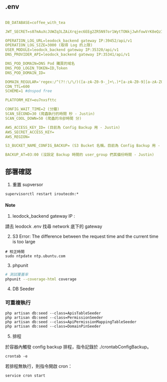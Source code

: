## .env

```yaml

DB_DATABASE=coffee_with_tea

JWT_SECRET=s07mAuXcJUWZq3LZAiXrqjec6EEg2ZR5N97or1WytTONkjJwhfowVrK8eQzI1S5o

OPERATION_LOG_URL=leodock_backend gateway IP:39452/api/v1
OPERATION_LOG_SIZE=3000 (取得 Log 的上限)
USER_MODULE=leodock_backend gateway IP:35320/api/v1
DNS_PROVIDER_API=leodock_backend gateway IP:35341/api/v1

DNS_POD_DOMAIN=DNS Pod 購買的域名
DNS_POD_LOGIN_TOKEN=ID,Token
DNS_POD_DOMAIN_ID=

DOMAIN_REGULAR='regex:/^(?!:\/\/)([a-zA-Z0-9-_]+\.)*[a-zA-Z0-9][a-zA-Z0-9-_]+\.[a-zA-Z]{2,11}?$/'
CDN_TTL=600
SCHEME=1 #dnspod free

PLATFORM_KEY=eu7nxsfttc

CONFIG_WAIT_TIME=2 (分鐘)
SCAN_SECOND=30 (爬蟲執行的時間 秒 - Justin)
SCAN_COOL_DOWN=50 (爬蟲的冷卻時間 分)

AWS_ACCESS_KEY_ID= (目前為 Config Backup 用 - Justin)
AWS_SECRET_ACCESS_KEY=
AWS_REGION=

S3_BUCKET_NAME_CONFIG_BACKUP= (S3 Bucket 名稱，目前為 Config Backup 用 - Justin)

BACKUP_AT=03:00 (沒設定 Backup 時間的 user_group 們其備份時間 - Justin)
```

## 部署確認
1. 重置 supversor
```
supervisorctl restart iroutecdn:*
```

#### Note

1. leodock_backend gateway IP :

請去 leodock .env 找尋 network 底下的 gateway

2. S3 Error: The difference between the request time and the current time is too large
```
# 校正時間
sudo ntpdate ntp.ubuntu.com
```

3. phpunit
```bash
# 測試覆蓋率
phpunit --coverage-html coverage
```

4. DB Seeder 

### 可重複執行
```
php artisan db:seed --class=ApisTableSeeder
php artisan db:seed --class=PermissionSeeder
php artisan db:seed --class=ApiPermissionMappingTableSeeder
php artisan db:seed --class=DomainPinSeeder
```

5. 排程

於容器內觸發 config backup 排程，指令記錄於 ./crontabConfigBackup。
```
crontab -e
```

若排程無執行，則指令開啟 cron：
```
service cron start
```